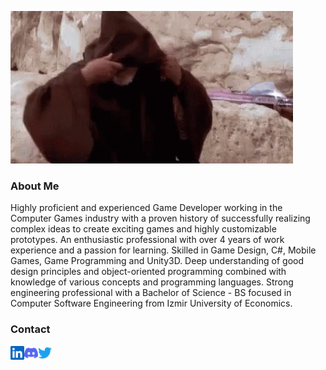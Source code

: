 ![](https://github.com/Falcotte/Falcotte/blob/main/Visuals/obiwan-hellothere.gif)

### About Me

Highly proficient and experienced Game Developer working in the Computer Games industry with a proven history of successfully realizing complex ideas to create exciting games and highly customizable prototypes. An enthusiastic professional with over 4 years of work experience and a passion for learning. Skilled in Game Design, C#, Mobile Games, Game Programming and Unity3D. Deep understanding of good design principles and object-oriented programming combined with knowledge of various concepts and programming languages. Strong engineering professional with a Bachelor of Science - BS focused in Computer Software Engineering from Izmir University of Economics.

### Contact

<a href="https://www.linkedin.com/in/ali-unal-a8b110160/">
  <img align="left" alt="LinkedIN" width="22px" src="https://github.com/Falcotte/Falcotte/blob/main/Visuals/linkedin.svg" />
</a>
<a href="https://discordapp.com/users/Falcotte#9635">
  <img align="left" alt="Discord" width="22px" src="https://github.com/Falcotte/Falcotte/blob/main/Visuals/discord.svg" />
</a>
<a href="https://twitter.com/0033484Fal">
  <img align="left" alt="Twitter" width="22px" src="https://github.com/Falcotte/Falcotte/blob/main/Visuals/twitter.svg" />
</a>